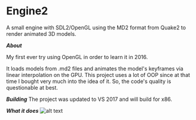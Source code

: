 # Engine2
A small engine with SDL2/OpenGL using the MD2 format from Quake2 to render animated 3D models.

***About***

My first ever try using OpenGL in order to learn it in 2016.

It loads models from .md2 files and animates the model's keyframes via linear interpolation on the GPU.
This project uses a lot of OOP since at that time I bought very much into the idea of it. So, the code's
quality is questionable at best.

***Building***
The project was updated to VS 2017 and will build for x86.


***What it does***
![alt text](https://github.com/michaeleggers/Engine2/blob/master/Engine2%202016-11-29%2010-58-18-29.gif "engine in action")

